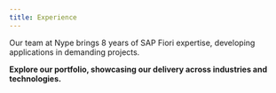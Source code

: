 ```yaml
---
title: Experience
---
```


Our team at Nype brings 8 years of SAP Fiori expertise, developing applications in demanding projects. 

**Explore our portfolio, showcasing our delivery across industries and technologies.**
